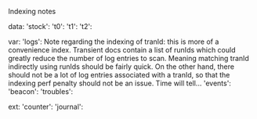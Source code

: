 Indexing notes

data:
	'stock': 
	't0': 
	't1': 
	't2': 

var:
	'logs': 
		Note regarding the indexing of tranId: this is more of a convenience index. Transient docs contain a list of runIds which could greatly reduce the number of log entries to scan. Meaning matching tranId indirectly using runIds should be fairly quick. On the other hand, there should not be a lot of log entries associated with a tranId, so that the indexing perf penalty should not be an issue. Time will tell...
	'events': 
	'beacon': 
	'troubles': 

ext:
	'counter': 
	'journal': 
